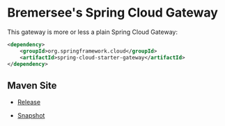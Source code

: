 # Bremersee's Spring Cloud Gateway

This gateway is more or less a plain Spring Cloud Gateway:

```xml
<dependency>
    <groupId>org.springframework.cloud</groupId>
    <artifactId>spring-cloud-starter-gateway</artifactId>
</dependency>
```

## Maven Site

- [Release](https://bremersee.github.io/gateway/index.html)

- [Snapshot](https://nexus.bremersee.org/repository/maven-sites/gateway/1.0.1-SNAPSHOT/index.html)
